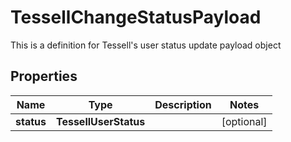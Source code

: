 

# TessellChangeStatusPayload

This is a definition for Tessell's user status update payload object

## Properties

Name | Type | Description | Notes
------------ | ------------- | ------------- | -------------
**status** | **TessellUserStatus** |  |  [optional]



